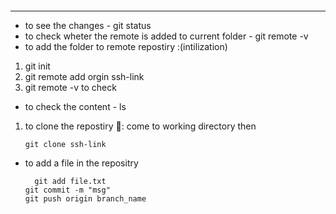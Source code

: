 ```

```

---

* to see the changes - git status
* to check wheter the remote is added to current folder - git remote -v
* to add the folder to remote repostiry :(intilization)

1. git init
2. git remote add orgin ssh-link
3. git remote -v to check

* to check the content - ls

1. to clone the repostiry 🚀️: come to working directory then
   ```
   git clone ssh-link
   ```

* to add a file in the repositry

  ```
    git add file.txt
  git commit -m "msg"
  git push origin branch_name
  ```
